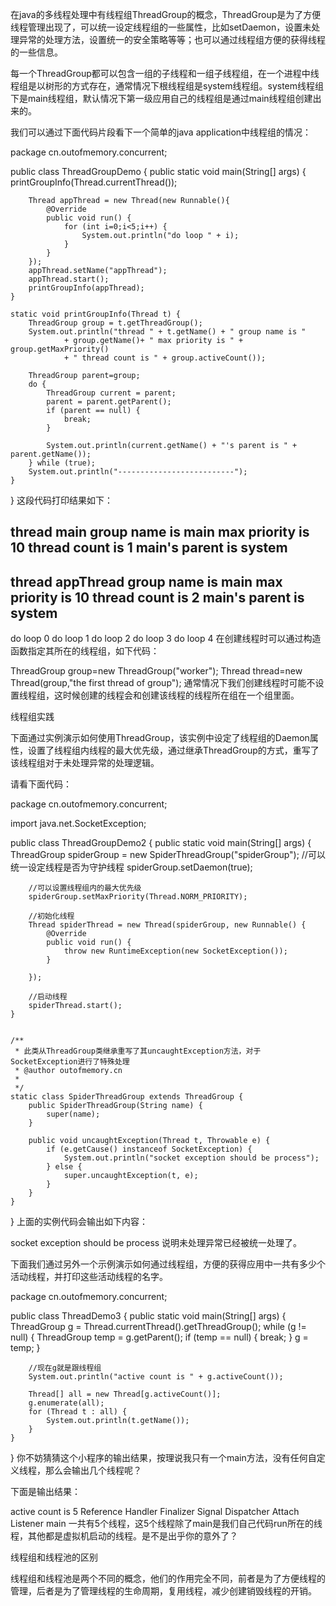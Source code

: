 在java的多线程处理中有线程组ThreadGroup的概念，ThreadGroup是为了方便线程管理出现了，可以统一设定线程组的一些属性，比如setDaemon，设置未处理异常的处理方法，设置统一的安全策略等等；也可以通过线程组方便的获得线程的一些信息。

每一个ThreadGroup都可以包含一组的子线程和一组子线程组，在一个进程中线程组是以树形的方式存在，通常情况下根线程组是system线程组。system线程组下是main线程组，默认情况下第一级应用自己的线程组是通过main线程组创建出来的。

我们可以通过下面代码片段看下一个简单的java application中线程组的情况：

package cn.outofmemory.concurrent;

public class ThreadGroupDemo {
	public static void main(String[] args) {
		printGroupInfo(Thread.currentThread());

		Thread appThread = new Thread(new Runnable(){
			@Override
			public void run() {
				for (int i=0;i<5;i++) {
					System.out.println("do loop " + i);
				}
			}
		});
		appThread.setName("appThread");
		appThread.start();
		printGroupInfo(appThread);
	}

	static void printGroupInfo(Thread t) {
		ThreadGroup group = t.getThreadGroup();
		System.out.println("thread " + t.getName() + " group name is "
				+ group.getName()+ " max priority is " + group.getMaxPriority()
				+ " thread count is " + group.activeCount());

		ThreadGroup parent=group;
		do {
			ThreadGroup current = parent;
			parent = parent.getParent();
			if (parent == null) {
				break;
			}

			System.out.println(current.getName() + "'s parent is " + parent.getName());
		} while (true);
		System.out.println("--------------------------");
	}
}
这段代码打印结果如下：

thread main group name is main max priority is 10 thread count is 1
main's parent is system
--------------------------
thread appThread group name is main max priority is 10 thread count is 2
main's parent is system
--------------------------
do loop 0
do loop 1
do loop 2
do loop 3
do loop 4
在创建线程时可以通过构造函数指定其所在的线程组，如下代码：

ThreadGroup group=new ThreadGroup("worker");
Thread thread=new Thread(group,"the first thread of group");
通常情况下我们创建线程时可能不设置线程组，这时候创建的线程会和创建该线程的线程所在组在一个组里面。

线程组实践

下面通过实例演示如何使用ThreadGroup，该实例中设定了线程组的Daemon属性，设置了线程组内线程的最大优先级，通过继承ThreadGroup的方式，重写了该线程组对于未处理异常的处理逻辑。

请看下面代码：

package cn.outofmemory.concurrent;

import java.net.SocketException;

public class ThreadGroupDemo2 {
	public static void main(String[] args) {
		ThreadGroup spiderGroup = new SpiderThreadGroup("spiderGroup");
		//可以统一设定线程是否为守护线程
		spiderGroup.setDaemon(true);

		//可以设置线程组内的最大优先级
		spiderGroup.setMaxPriority(Thread.NORM_PRIORITY);

		//初始化线程
		Thread spiderThread = new Thread(spiderGroup, new Runnable() {
			@Override
			public void run() {
				throw new RuntimeException(new SocketException());
			}

		});

		//启动线程
		spiderThread.start();
	}


	/**
	 * 此类从ThreadGroup类继承重写了其uncaughtException方法，对于SocketException进行了特殊处理
	 * @author outofmemory.cn
	 *
	 */
	static class SpiderThreadGroup extends ThreadGroup {
		public SpiderThreadGroup(String name) {
			super(name);
		}

		public void uncaughtException(Thread t, Throwable e) {
			if (e.getCause() instanceof SocketException) {
				System.out.println("socket exception should be process");
			} else {
				super.uncaughtException(t, e);
			}
		}
	}
}
上面的实例代码会输出如下内容：

socket exception should be process
说明未处理异常已经被统一处理了。

下面我们通过另外一个示例演示如何通过线程组，方便的获得应用中一共有多少个活动线程，并打印这些活动线程的名字。

package cn.outofmemory.concurrent;

public class ThreadDemo3 {
	public static void main(String[] args) {
		ThreadGroup g = Thread.currentThread().getThreadGroup();
		while (g != null) {
			ThreadGroup temp = g.getParent();
			if (temp == null) {
				break;
			}
			g = temp;
		}

		//现在g就是跟线程组
		System.out.println("active count is " + g.activeCount());

		Thread[] all = new Thread[g.activeCount()];
		g.enumerate(all);
		for (Thread t : all) {
			System.out.println(t.getName());
		}
	}
}
你不妨猜猜这个小程序的输出结果，按理说我只有一个main方法，没有任何自定义线程，那么会输出几个线程呢？

下面是输出结果：

active count is 5
Reference Handler
Finalizer
Signal Dispatcher
Attach Listener
main
一共有5个线程，这5个线程除了main是我们自己代码run所在的线程，其他都是虚拟机启动的线程。是不是出乎你的意外了？

线程组和线程池的区别

线程组和线程池是两个不同的概念，他们的作用完全不同，前者是为了方便线程的管理，后者是为了管理线程的生命周期，复用线程，减少创建销毁线程的开销。